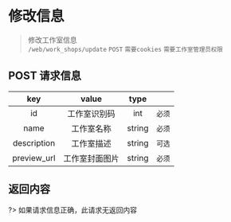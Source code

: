 # 修改信息

> 修改工作室信息  
> `/web/work_shops/update` `POST` `需要cookies` `需要工作室管理员权限`

## POST 请求信息

|     key     |     value      |  type  |        |
| :---------: | :------------: | :----: | :----: |
|     id      |  工作室识别码  |  int   | `必须` |
|    name     |   工作室名称   | string | `必须` |
| description |   工作室描述   | string | `可选` |
| preview_url | 工作室封面图片 | string | `必须` |

## 返回内容

?> 如果请求信息正确，此请求无返回内容
